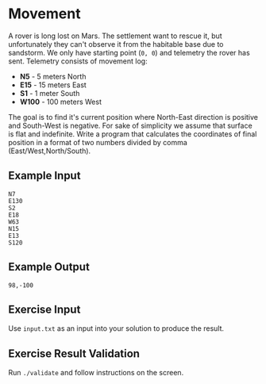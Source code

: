 # Movement

A rover is long lost on Mars. The settlement want to rescue it, but unfortunately they can't observe it from the habitable base due to sandstorm. We only have starting point (`0, 0`) and telemetry the rover has sent. Telemetry consists of movement log:

* **N5** - 5 meters North
* **E15** - 15 meters East
* **S1** - 1 meter South
* **W100** - 100 meters West

The goal is to find it's current position where North-East direction is positive and South-West is negative. For sake of simplicity we assume that surface is flat and indefinite. Write a program that calculates the coordinates of final position in a format of two numbers divided by comma (East/West,North/South).

## Example Input

```
N7
E130
S2
E18
W63
N15
E13
S120
```

## Example Output

```
98,-100
```

## Exercise Input

Use `input.txt` as an input into your solution to produce the result.

## Exercise Result Validation

Run `./validate` and follow instructions on the screen.
